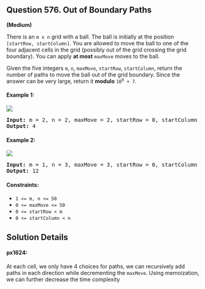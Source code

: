 ## Question 576. Out of Boundary Paths

**(Medium)**

There is an `m x n` grid with a ball. The ball is initially at the position `[startRow, startColumn]`. You are allowed to move the ball to one of the four adjacent cells in the grid (possibly out of the grid crossing the grid boundary). You can apply **at most** `maxMove` moves to the ball.

Given the five integers `m`, `n`, `maxMove`, `startRow`, `startColumn`, return the number of paths to move the ball out of the grid boundary. Since the answer can be very large, return it **modulo** <code>10<sup>9</sup> + 7</code>.

#### Example 1:

<img src="https://assets.leetcode.com/uploads/2021/04/28/out_of_boundary_paths_1.png">
<pre>
<b>Input:</b> m = 2, n = 2, maxMove = 2, startRow = 0, startColumn = 0
<b>Output:</b> 4
</pre>

#### Example 2:

<img src="https://assets.leetcode.com/uploads/2021/04/28/out_of_boundary_paths_2.png">
<pre>
<b>Input:</b> m = 1, n = 3, maxMove = 3, startRow = 0, startColumn = 1
<b>Output:</b> 12
</pre>

#### Constraints:

* `1 <= m, n <= 50`
* `0 <= maxMove <= 50`
* `0 <= startRow < m`
* `0 <= startColumn < n`

## Solution Details

#### px1624:
At each cell, we only have 4 choices for paths, we can recursively add paths in each direction while decrementing the `maxMove`. Using memoization, we can further decrease the time complexity
